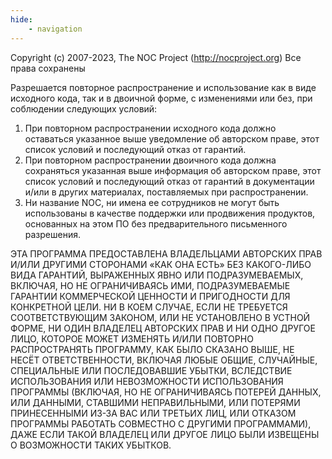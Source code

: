 ```yaml
---
hide:
    - navigation
---
```

Copyright (c) 2007-2023, The NOC Project (http://nocproject.org)
Все права сохранены

Разрешается повторное распространение и использование как в виде исходного кода,
так и в двоичной форме, с изменениями или без, при соблюдении следующих условий:

1. При повторном распространении исходного кода должно оставаться
   указанное выше уведомление об авторском праве, этот список условий
   и последующий отказ от гарантий.
2. При повторном распространении двоичного кода должна сохраняться
   указанная выше информация об авторском праве, этот список условий и
   последующий отказ от гарантий в документации и/или в других материалах,
   поставляемых при распространении.
3. Ни название NOC, ни имена ее сотрудников не могут быть использованы
   в качестве поддержки или продвижения продуктов, основанных на этом ПО
   без предварительного письменного разрешения.

ЭТА ПРОГРАММА ПРЕДОСТАВЛЕНА ВЛАДЕЛЬЦАМИ АВТОРСКИХ ПРАВ И/ИЛИ ДРУГИМИ СТОРОНАМИ
«КАК ОНА ЕСТЬ» БЕЗ КАКОГО-ЛИБО ВИДА ГАРАНТИЙ, ВЫРАЖЕННЫХ ЯВНО ИЛИ ПОДРАЗУМЕВАЕМЫХ,
ВКЛЮЧАЯ, НО НЕ ОГРАНИЧИВАЯСЬ ИМИ, ПОДРАЗУМЕВАЕМЫЕ ГАРАНТИИ КОММЕРЧЕСКОЙ ЦЕННОСТИ
И ПРИГОДНОСТИ ДЛЯ КОНКРЕТНОЙ ЦЕЛИ. НИ В КОЕМ СЛУЧАЕ, ЕСЛИ НЕ ТРЕБУЕТСЯ
СООТВЕТСТВУЮЩИМ ЗАКОНОМ, ИЛИ НЕ УСТАНОВЛЕНО В УСТНОЙ ФОРМЕ, НИ ОДИН ВЛАДЕЛЕЦ
АВТОРСКИХ ПРАВ И НИ ОДНО ДРУГОЕ ЛИЦО, КОТОРОЕ МОЖЕТ ИЗМЕНЯТЬ И/ИЛИ ПОВТОРНО
РАСПРОСТРАНЯТЬ ПРОГРАММУ, КАК БЫЛО СКАЗАНО ВЫШЕ, НЕ НЕСЁТ ОТВЕТСТВЕННОСТИ,
ВКЛЮЧАЯ ЛЮБЫЕ ОБЩИЕ, СЛУЧАЙНЫЕ, СПЕЦИАЛЬНЫЕ ИЛИ ПОСЛЕДОВАВШИЕ УБЫТКИ,
ВСЛЕДСТВИЕ ИСПОЛЬЗОВАНИЯ ИЛИ НЕВОЗМОЖНОСТИ ИСПОЛЬЗОВАНИЯ ПРОГРАММЫ (ВКЛЮЧАЯ,
НО НЕ ОГРАНИЧИВАЯСЬ ПОТЕРЕЙ ДАННЫХ, ИЛИ ДАННЫМИ, СТАВШИМИ НЕПРАВИЛЬНЫМИ,
ИЛИ ПОТЕРЯМИ ПРИНЕСЕННЫМИ ИЗ-ЗА ВАС ИЛИ ТРЕТЬИХ ЛИЦ, ИЛИ ОТКАЗОМ ПРОГРАММЫ
РАБОТАТЬ СОВМЕСТНО С ДРУГИМИ ПРОГРАММАМИ), ДАЖЕ ЕСЛИ ТАКОЙ ВЛАДЕЛЕЦ
ИЛИ ДРУГОЕ ЛИЦО БЫЛИ ИЗВЕЩЕНЫ О ВОЗМОЖНОСТИ ТАКИХ УБЫТКОВ.
